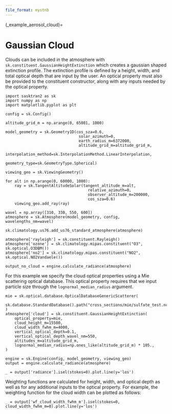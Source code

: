 ```yaml
---
file_format: mystnb
---
```


(_example_aerosol_cloud)=
# Gaussian Cloud

Clouds can be included in the atmosphere with `sk.constituent.GaussianHeightExtinction` which
creates a gaussian shaped extinction profile. The extinction profile is defined by a height, width, and
total optical depth that are input by the user. An optical property must also be provided to the
constituent constructor, along with any inputs needed by the optical property.

```{code-cell}
import sasktran2 as sk
import numpy as np
import matplotlib.pyplot as plt

config = sk.Config()

altitude_grid_m = np.arange(0, 65001, 1000)

model_geometry = sk.Geometry1D(cos_sza=0.6,
                                solar_azimuth=0,
                                earth_radius_m=6372000,
                                altitude_grid_m=altitude_grid_m,
                                interpolation_method=sk.InterpolationMethod.LinearInterpolation,
                                geometry_type=sk.GeometryType.Spherical)

viewing_geo = sk.ViewingGeometry()

for alt in np.arange(0, 60000, 1000):
    ray = sk.TangentAltitudeSolar(tangent_altitude_m=alt,
                                    relative_azimuth=0,
                                    observer_altitude_m=200000,
                                    cos_sza=0.6)
    viewing_geo.add_ray(ray)

wavel = np.array([310, 330, 550, 600])
atmosphere = sk.Atmosphere(model_geometry, config, wavelengths_nm=wavel)

sk.climatology.us76.add_us76_standard_atmosphere(atmosphere)

atmosphere['rayleigh'] = sk.constituent.Rayleigh()
atmosphere['ozone'] = sk.climatology.mipas.constituent("O3", sk.optical.O3DBM())
atmosphere['no2'] = sk.climatology.mipas.constituent("NO2", sk.optical.NO2Vandaele())

output_no_cloud = engine.calculate_radiance(atmosphere)
```

For this example we specify the cloud optical properties using a Mie
scattering optical database. This optical property requires that we input
particle size through the `lognormal_median_radius` argument.

```{code-cell}
mie = sk.optical.database.OpticalDatabaseGenericScatterer(
    sk.database.StandardDatabase().path("cross_sections/mie/sulfate_test.nc")
)
atmosphere['cloud'] = sk.constituent.GaussianHeightExtinction(
    optical_property=mie,
    cloud_height_m=15500,
    cloud_width_fwhm_m=4000,
    vertical_optical_depth=0.1,
    vertical_optical_depth_wavel_nm=550,
    altitudes_m=altitude_grid_m,
    lognormal_median_radius=np.ones_like(altitude_grid_m) * 105.,
)

engine = sk.Engine(config, model_geometry, viewing_geo)
output = engine.calculate_radiance(atmosphere)
```

```{code-cell}
_ = output['radiance'].isel(stokes=0).plot.line(y='los')
```

Weighting functions are calculated for height, width, and optical depth as well as for any
additional inputs to the optical property. For example, the weighting function for the
cloud width can be plotted as follows:

```{code-cell}
_ = output['wf_cloud_width_fwhm_m'].isel(stokes=0, cloud_width_fwhm_m=0).plot.line(y='los')
```
